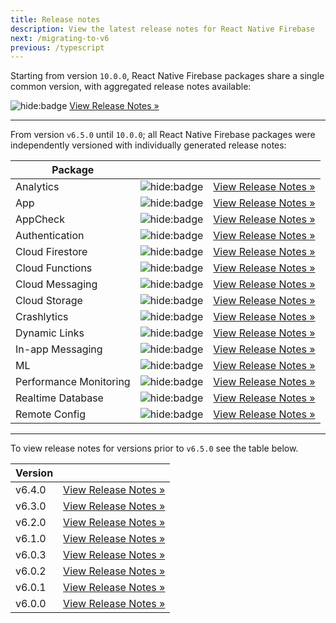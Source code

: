 ```yaml
---
title: Release notes
description: View the latest release notes for React Native Firebase
next: /migrating-to-v6
previous: /typescript
---
```


Starting from version `10.0.0`, React Native Firebase packages share a single common version, with aggregated release notes available:

![hide:badge](https://img.shields.io/npm/v/@react-native-firebase/app.svg?style=for-the-badge&logo=npm) [View Release Notes &raquo;](https://github.com/invertase/react-native-firebase/tree/main/CHANGELOG.md)

---

From version `v6.5.0` until `10.0.0`; all React Native Firebase packages were independently versioned with individually generated release notes:

| Package                |                                                                                                                      |                                                                                                                                   |
| ---------------------- | :------------------------------------------------------------------------------------------------------------------: | :-------------------------------------------------------------------------------------------------------------------------------: |
| Analytics              |    ![hide:badge](https://img.shields.io/npm/v/@react-native-firebase/analytics.svg?style=for-the-badge&logo=npm)     |    [View Release Notes &raquo;](https://github.com/invertase/react-native-firebase/tree/main/packages/analytics/CHANGELOG.md)     |
| App                    |       ![hide:badge](https://img.shields.io/npm/v/@react-native-firebase/app.svg?style=for-the-badge&logo=npm)        |       [View Release Notes &raquo;](https://github.com/invertase/react-native-firebase/tree/main/packages/app/CHANGELOG.md)        |
| AppCheck               |    ![hide:badge](https://img.shields.io/npm/v/@react-native-firebase/app-check.svg?style=for-the-badge&logo=npm)     |    [View Release Notes &raquo;](https://github.com/invertase/react-native-firebase/tree/main/packages/app-check/CHANGELOG.md)     |
| Authentication         |       ![hide:badge](https://img.shields.io/npm/v/@react-native-firebase/auth.svg?style=for-the-badge&logo=npm)       |       [View Release Notes &raquo;](https://github.com/invertase/react-native-firebase/tree/main/packages/auth/CHANGELOG.md)       |
| Cloud Firestore        |    ![hide:badge](https://img.shields.io/npm/v/@react-native-firebase/firestore.svg?style=for-the-badge&logo=npm)     |    [View Release Notes &raquo;](https://github.com/invertase/react-native-firebase/tree/main/packages/firestore/CHANGELOG.md)     |
| Cloud Functions        |    ![hide:badge](https://img.shields.io/npm/v/@react-native-firebase/functions.svg?style=for-the-badge&logo=npm)     |    [View Release Notes &raquo;](https://github.com/invertase/react-native-firebase/tree/main/packages/functions/CHANGELOG.md)     |
| Cloud Messaging        |    ![hide:badge](https://img.shields.io/npm/v/@react-native-firebase/messaging.svg?style=for-the-badge&logo=npm)     |    [View Release Notes &raquo;](https://github.com/invertase/react-native-firebase/tree/main/packages/messaging/CHANGELOG.md)     |
| Cloud Storage          |     ![hide:badge](https://img.shields.io/npm/v/@react-native-firebase/storage.svg?style=for-the-badge&logo=npm)      |     [View Release Notes &raquo;](https://github.com/invertase/react-native-firebase/tree/main/packages/storage/CHANGELOG.md)      |
| Crashlytics            |   ![hide:badge](https://img.shields.io/npm/v/@react-native-firebase/crashlytics.svg?style=for-the-badge&logo=npm)    |   [View Release Notes &raquo;](https://github.com/invertase/react-native-firebase/tree/main/packages/crashlytics/CHANGELOG.md)    |
| Dynamic Links          |  ![hide:badge](https://img.shields.io/npm/v/@react-native-firebase/dynamic-links.svg?style=for-the-badge&logo=npm)   |  [View Release Notes &raquo;](https://github.com/invertase/react-native-firebase/tree/main/packages/dynamic-links/CHANGELOG.md)   |
| In-app Messaging       | ![hide:badge](https://img.shields.io/npm/v/@react-native-firebase/in-app-messaging.svg?style=for-the-badge&logo=npm) | [View Release Notes &raquo;](https://github.com/invertase/react-native-firebase/tree/main/packages/in-app-messaging/CHANGELOG.md) |
| ML                     |        ![hide:badge](https://img.shields.io/npm/v/@react-native-firebase/ml.svg?style=for-the-badge&logo=npm)        |        [View Release Notes &raquo;](https://github.com/invertase/react-native-firebase/tree/main/packages/ml/CHANGELOG.md)        |
| Performance Monitoring |       ![hide:badge](https://img.shields.io/npm/v/@react-native-firebase/perf.svg?style=for-the-badge&logo=npm)       |       [View Release Notes &raquo;](https://github.com/invertase/react-native-firebase/tree/main/packages/perf/CHANGELOG.md)       |
| Realtime Database      |     ![hide:badge](https://img.shields.io/npm/v/@react-native-firebase/database.svg?style=for-the-badge&logo=npm)     |     [View Release Notes &raquo;](https://github.com/invertase/react-native-firebase/tree/main/packages/database/CHANGELOG.md)     |
| Remote Config          |  ![hide:badge](https://img.shields.io/npm/v/@react-native-firebase/remote-config.svg?style=for-the-badge&logo=npm)   |  [View Release Notes &raquo;](https://github.com/invertase/react-native-firebase/tree/main/packages/remote-config/CHANGELOG.md)   |

---

To view release notes for versions prior to `v6.5.0` see the table below.

| Version |                                                |
| ------- | :--------------------------------------------: |
| v6.4.0  | [View Release Notes &raquo;](/releases/v6.4.0) |
| v6.3.0  | [View Release Notes &raquo;](/releases/v6.3.0) |
| v6.2.0  | [View Release Notes &raquo;](/releases/v6.2.0) |
| v6.1.0  | [View Release Notes &raquo;](/releases/v6.1.0) |
| v6.0.3  | [View Release Notes &raquo;](/releases/v6.0.3) |
| v6.0.2  | [View Release Notes &raquo;](/releases/v6.0.2) |
| v6.0.1  | [View Release Notes &raquo;](/releases/v6.0.1) |
| v6.0.0  | [View Release Notes &raquo;](/releases/v6.0.0) |
